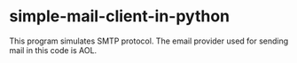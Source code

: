 # simple-mail-client-in-python
This program simulates SMTP protocol. The email provider used for sending mail in this code is AOL.
